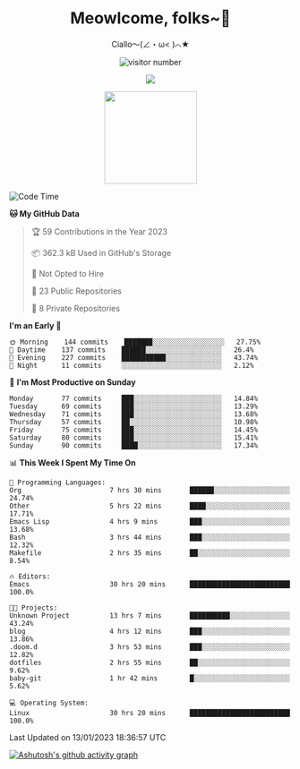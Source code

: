 <div align="center">
  <h1>Meowlcome, folks~👋</h1>
  <p>Ciallo～(∠・ω< )⌒★</p>
</div>

<p align="center">
  <img src="https://count.getloli.com/get/@Ziqi-Yang?theme=rule34" alt="visitor number" />
</p>

<p align="center">
  <img src="https://skillicons.dev/icons?i=c,py,flutter,go,java,js,linux,emacs" />
</p>
<p align="center">
  <img height="165" src="https://github-readme-stats.vercel.app/api?username=Ziqi-Yang&show_icons=true&include_all_commits=true&hide_border=true" />
</p>

<!--START_SECTION:waka-->
![Code Time](http://img.shields.io/badge/Code%20Time-384%20hrs%204%20mins-blue)

**🐱 My GitHub Data** 

> 🏆 59 Contributions in the Year 2023
 > 
> 📦 362.3 kB Used in GitHub's Storage 
 > 
> 🚫 Not Opted to Hire
 > 
> 📜 23 Public Repositories 
 > 
> 🔑 8 Private Repositories  
 > 
**I'm an Early 🐤** 

```text
🌞 Morning    144 commits    ███████░░░░░░░░░░░░░░░░░░   27.75% 
🌆 Daytime    137 commits    ██████░░░░░░░░░░░░░░░░░░░   26.4% 
🌃 Evening    227 commits    ███████████░░░░░░░░░░░░░░   43.74% 
🌙 Night      11 commits     ░░░░░░░░░░░░░░░░░░░░░░░░░   2.12%

```
📅 **I'm Most Productive on Sunday** 

```text
Monday       77 commits     ███░░░░░░░░░░░░░░░░░░░░░░   14.84% 
Tuesday      69 commits     ███░░░░░░░░░░░░░░░░░░░░░░   13.29% 
Wednesday    71 commits     ███░░░░░░░░░░░░░░░░░░░░░░   13.68% 
Thursday     57 commits     ██░░░░░░░░░░░░░░░░░░░░░░░   10.98% 
Friday       75 commits     ███░░░░░░░░░░░░░░░░░░░░░░   14.45% 
Saturday     80 commits     ███░░░░░░░░░░░░░░░░░░░░░░   15.41% 
Sunday       90 commits     ████░░░░░░░░░░░░░░░░░░░░░   17.34%

```


📊 **This Week I Spent My Time On** 

```text
💬 Programming Languages: 
Org                      7 hrs 30 mins       ██████░░░░░░░░░░░░░░░░░░░   24.74% 
Other                    5 hrs 22 mins       ████░░░░░░░░░░░░░░░░░░░░░   17.71% 
Emacs Lisp               4 hrs 9 mins        ███░░░░░░░░░░░░░░░░░░░░░░   13.68% 
Bash                     3 hrs 44 mins       ███░░░░░░░░░░░░░░░░░░░░░░   12.32% 
Makefile                 2 hrs 35 mins       ██░░░░░░░░░░░░░░░░░░░░░░░   8.54%

🔥 Editors: 
Emacs                    30 hrs 20 mins      █████████████████████████   100.0%

🐱‍💻 Projects: 
Unknown Project          13 hrs 7 mins       ██████████░░░░░░░░░░░░░░░   43.24% 
blog                     4 hrs 12 mins       ███░░░░░░░░░░░░░░░░░░░░░░   13.86% 
.doom.d                  3 hrs 53 mins       ███░░░░░░░░░░░░░░░░░░░░░░   12.82% 
dotfiles                 2 hrs 55 mins       ██░░░░░░░░░░░░░░░░░░░░░░░   9.62% 
baby-git                 1 hr 42 mins        █░░░░░░░░░░░░░░░░░░░░░░░░   5.62%

💻 Operating System: 
Linux                    30 hrs 20 mins      █████████████████████████   100.0%

```


 Last Updated on 13/01/2023 18:36:57 UTC
<!--END_SECTION:waka-->


[![Ashutosh's github activity graph](https://github-readme-activity-graph.cyclic.app/graph?username=Ziqi-Yang&theme=github)](https://github.com/ashutosh00710/github-readme-activity-graph)
